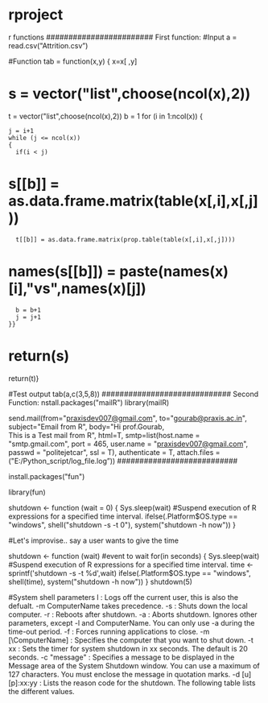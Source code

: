 # rproject
r functions
########################
First function:
#Input
a = read.csv("Attrition.csv”)

#Function
tab = function(x,y)
{
  x=x[ ,y]
#  s = vector("list",choose(ncol(x),2)) 
  t = vector("list",choose(ncol(x),2))
  b = 1
  for (i in 1:ncol(x))
  {
    
    j = i+1
    while (j <= ncol(x))
    {
      if(i < j)
        
#      s[[b]] = as.data.frame.matrix(table(x[,i],x[,j]))
      t[[b]] = as.data.frame.matrix(prop.table(table(x[,i],x[,j])))
#      names(s[[b]]) = paste(names(x)[i],"vs",names(x)[j])
      b = b+1
      j = j+1
    }}
#  return(s)
  return(t)}

#Test output
tab(a,c(3,5,8))
#############################
Second Function:
nstall.packages("mailR")
library(mailR)

 send.mail(from="praxisdev007@gmail.com",
          to="gourab@praxis.ac.in",
          subject="Email from R",
          body="Hi prof.Gourab, </br>
                This is a Test mail from R",
          html=T,
          smtp=list(host.name = "smtp.gmail.com",
                    port = 465,
                    user.name = "praxisdev007@gmail.com",
                    passwd = "politejetcar",
                    ssl = T),
          authenticate = T,
          attach.files = ("E:/Python_script/log_file.log”))
###########################

install.packages("fun")

library(fun)


shutdown <- function (wait = 0) 
{
  Sys.sleep(wait) #Suspend execution of R expressions for a specified time interval.
  ifelse(.Platform$OS.type == "windows", shell("shutdown -s -t 0"), 
         system("shutdown -h now"))
}

#Let's improvise.. say a user wants to give the time



shutdown <- function (wait) #event to wait for(in seconds)
{
  Sys.sleep(wait) #Suspend execution of R expressions for a specified time interval.
  time <- sprintf('shutdown -s -t %d',wait)
  ifelse(.Platform$OS.type == "windows", shell(time), 
         system("shutdown -h now"))
}
shutdown(5)

#System shell parameters
l : Logs off the current user, this is also the defualt. -m ComputerName takes precedence.
-s : Shuts down the local computer.
-r : Reboots after shutdown.
-a : Aborts shutdown. Ignores other parameters, except -l and ComputerName. You can only use -a during the time-out period.
-f : Forces running applications to close.
-m [\\ComputerName] : Specifies the computer that you want to shut down.
-t xx : Sets the timer for system shutdown in xx seconds. The default is 20 seconds.
-c "message" : Specifies a message to be displayed in the Message area of the System Shutdown window. You can use a maximum of 127 characters. You must enclose the message in quotation marks.
-d [u][p]:xx:yy : Lists the reason code for the shutdown. The following table lists the different values.
